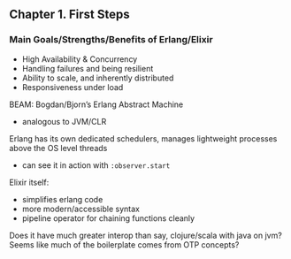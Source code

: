 ## Chapter 1. First Steps

### Main Goals/Strengths/Benefits of Erlang/Elixir

* High Availability & Concurrency
* Handling failures and being resilient
* Ability to scale, and inherently distributed 
* Responsiveness under load

BEAM: Bogdan/Bjorn’s Erlang Abstract Machine 
- analogous to JVM/CLR

Erlang has its own dedicated schedulers, manages lightweight processes above the OS level threads
- can see it in action with `:observer.start`

Elixir itself:
* simplifies erlang code
* more modern/accessible syntax
* pipeline operator for chaining functions cleanly

Does it have much greater interop than say, clojure/scala with java on jvm?
Seems like much of the boilerplate comes from OTP concepts?
